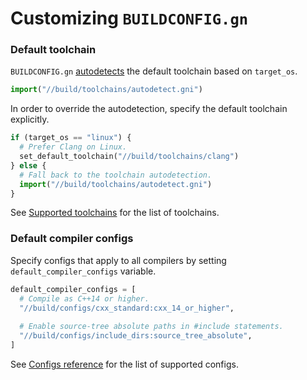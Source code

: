 # Customizing `BUILDCONFIG.gn`

### Default toolchain

`BUILDCONFIG.gn` [autodetects](/toolchains/README.md#toolchain-autodetection) the default toolchain based on `target_os`.

```python
import("//build/toolchains/autodetect.gni")
```

In order to override the autodetection, specify the default toolchain explicitly.

```python
if (target_os == "linux") {
  # Prefer Clang on Linux.
  set_default_toolchain("//build/toolchains/clang")
} else {
  # Fall back to the toolchain autodetection.
  import("//build/toolchains/autodetect.gni")    
}
```

See [Supported toolchains](/toolchains/README.md#supported-toolchains) for the list of toolchains.

### Default compiler configs

Specify configs that apply to all compilers by setting `default_compiler_configs` variable.

```python
default_compiler_configs = [
  # Compile as C++14 or higher.
  "//build/configs/cxx_standard:cxx_14_or_higher",
  
  # Enable source-tree absolute paths in #include statements.
  "//build/configs/include_dirs:source_tree_absolute",
]
```

See [Configs reference](/configs/README.md) for the list of supported configs.